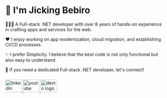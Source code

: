 # 👋 I'm Jicking Bebiro

👨🏽‍💻 A Full-stack .NET developer with over 8 years of hands-on experience in crafting apps and services for the web. 

❤️ I enjoy working on app modernization, cloud migration, and establishing CI/CD processes.

✨ I prefer Simplicity. I believe that the best code is not only functional but also easy to understand.

💼 If you need a dedicated Full-stack .NET developer, let's connect!

###

<div align="left">
  <a href="https://www.linkedin.com/in/jicking/" target="_blank">
    <img src="https://raw.githubusercontent.com/maurodesouza/profile-readme-generator/master/src/assets/icons/social/linkedin/default.svg" width="52" height="40" alt="linkedin logo"  />
  </a>
  <a href="https://www.youtube.com/@jickingdev" target="_blank">
    <img src="https://raw.githubusercontent.com/maurodesouza/profile-readme-generator/master/src/assets/icons/social/youtube/default.svg" width="52" height="40" alt="youtube logo"  />
  </a>
  <a href="https://dev.to/jicking" target="_blank">
    <img src="https://raw.githubusercontent.com/maurodesouza/profile-readme-generator/master/src/assets/icons/social/devto/default.svg" width="52" height="40" alt="devto logo"  />
  </a>
</div>

###
